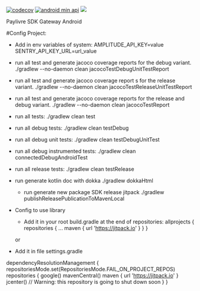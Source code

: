 [![codecov](https://codecov.io/gh/paylivre/sdk-gateway-android/branch/develop/graph/badge.svg)](https://codecov.io/gh/paylivre/sdk-gateway-android)
[![android min api](https://img.shields.io/badge/Android_API->=21-66c718.svg)](https://github.com/neijrdev/sdk-gateway-android/releases)
[![](https://jitpack.io/v/neijrdev/sdk-gateway-android.svg)](https://jitpack.io/#neijrdev/sdk-gateway-android)

Paylivre SDK Gateway Android

#Config Project:
- Add in env variables of system:
  AMPLITUDE_API_KEY=value
  SENTRY_API_KEY_URL=url_value

- run all test and generate jacoco coverage reports for the debug variant.
  ./gradlew --no-daemon clean jacocoTestDebugUnitTestReport

- run all test and generate jacoco coverage report s for the release variant.
  ./gradlew --no-daemon clean jacocoTestReleaseUnitTestReport

- run all test and generate jacoco coverage reports for the release and debug variant.
  ./gradlew --no-daemon clean jacocoTestReport

- run all tests:
  ./gradlew clean test

- run all debug tests:
  ./gradlew clean testDebug

- run all debug unit tests:
  ./gradlew clean testDebugUnitTest

- run all debug instrumented tests:
  ./gradlew clean connectedDebugAndroidTest

- run all release tests:
  ./gradlew clean testRelease

- run generate kotlin doc with dokka
  ./gradlew dokkaHtml

  - run generate new package SDK release jitpack
    ./gradlew publishReleasePublicationToMavenLocal

- Config to use library

  - Add it in your root build.gradle at the end of repositories:
    allprojects {
      repositories {
      ...
      maven { url 'https://jitpack.io' }
      }
    }

  or

* Add it in file settings.gradle

dependencyResolutionManagement {
  repositoriesMode.set(RepositoriesMode.FAIL_ON_PROJECT_REPOS)
  repositories {
    google()
    mavenCentral()
    maven { url 'https://jitpack.io' }
    jcenter() // Warning: this repository is going to shut down soon
  }
}
